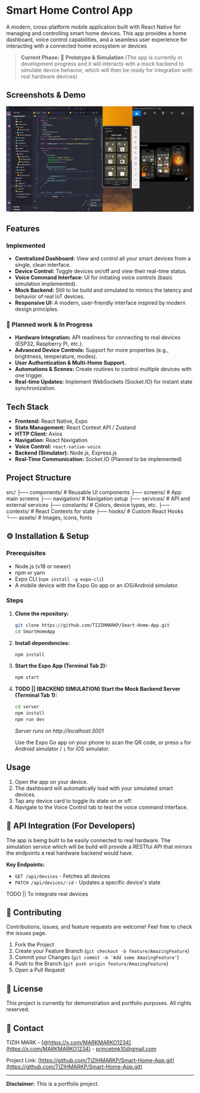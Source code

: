 # Smart Home Control App

A modern, cross-platform mobile application built with React Native for managing and controlling smart home devices. This app provides a home dashboard, voice control capabilities, and a seamless user experience for interacting with a connected home ecosystem or devices

> **Current Phase:** 🧪 **Prototype & Simulation** (The app is currently in development progress and it will interacts with a mock backend to simulate device behavior, which will then be ready for integration with real hardware devices)

## Screenshots & Demo



![Dashboard Preview](./assets/screenshots/j18.png)

## Features

### Implemented
- **Centralized Dashboard:** View and control all your smart devices from a single, clean interface.
- **Device Control:** Toggle devices on/off and view their real-time status.
- **Voice Command Interface:** UI for initiating voice controls (basic simulation implemented).
- **Mock Backend:** Still to be build and simulated to mimics the latency and behavior of real IoT devices.
- **Responsive UI:** A modern, user-friendly interface inspired by modern design principles.

### 📅 Planned work & In Progress
- **Hardware Integration:** API readiness for connecting to real devices (ESP32, Raspberry Pi, etc.).
- **Advanced Device Controls:** Support for more properties (e.g., brightness, temperature, modes).
- **User Authentication & Multi-Home Support.**
- **Automations & Scenes:** Create routines to control multiple devices with one trigger.
- **Real-time Updates:** Implement WebSockets (Socket.IO) for instant state synchronization.

## Tech Stack

- **Frontend:** React Native, Expo
- **State Management:** React Context API / Zustand
- **HTTP Client:** Axios
- **Navigation:** React Navigation
- **Voice Control:** `react-native-voice`
- **Backend (Simulator):** Node.js, Express.js
- **Real-Time Communication:** Socket.IO (Planned to be implemented)

## Project Structure
src/
├── components/ # Reusable UI components
├── screens/ # App main screens
├── navigation/ # Navigation setup
├── services/ # API and external services
├── constants/ # Colors, device types, etc.
├── contexts/ # React Contexts for state
├── hooks/ # Custom React Hooks
└── assets/ # Images, icons, fonts


## ⚙️ Installation & Setup

### Prerequisites
- Node.js (v18 or newer)
- npm or yarn
- Expo CLI (`npm install -g expo-cli`)
- A mobile device with the Expo Go app or an iOS/Android simulator.

### Steps
1.  **Clone the repository:**
    ```bash
    git clone https://github.com/TIZIHMARKP/Smart-Home-App.git
    cd SmartHomeApp
    ```

2.  **Install dependencies:**
    ```bash
    npm install
    ```
3.  **Start the Expo App (Terminal Tab 2):**
    ```bash
    npm start
    ```
4.  **TODO || (BACKEND SIMULATION) Start the Mock Backend Server (Terminal Tab 1):**
    ```bash
    cd server
    npm install
    npm run dev
    ```
    *Server runs on http://localhost:3001*

    Use the Expo Go app on your phone to scan the QR code, or press `a` for Android simulator / `i` for iOS simulator.

## Usage

1. Open the app on your device.
2. The dashboard will automatically load with your simulated smart devices.
3. Tap any device card to toggle its state on or off.
4. Navigate to the Voice Control tab to test the voice command interface.

## 🔌 API Integration (For Developers)

The app is being built to be easily connected to real hardware. The simulation service which will be build will provide a RESTful API that mirrors the endpoints a real hardware backend would have.

**Key Endpoints:**
- `GET /api/devices` - Fetches all devices
- `PATCH /api/devices/:id` - Updates a specific device's state

TODO || To integrate real devices

## 🤝 Contributing

Contributions, issues, and feature requests are welcome! Feel free to check the issues page.

1. Fork the Project
2. Create your Feature Branch (`git checkout -b feature/AmazingFeature`)
3. Commit your Changes (`git commit -m 'Add some AmazingFeature'`)
4. Push to the Branch (`git push origin feature/AmazingFeature`)
5. Open a Pull Request

## 📝 License

This project is currently for demonstration and portfolio purposes. All rights reserved.

## 📮 Contact

TIZIH MARK - [@https://x.com/MARKMARKO1234](https://x.com/MARKMARKO1234) - princetmk10@gmail.com

Project Link: [https://github.com/TIZIHMARKP/Smart-Home-App.git](https://github.com/TIZIHMARKP/Smart-Home-App.git)

---

**Disclaimer:** This is a portfolio project.